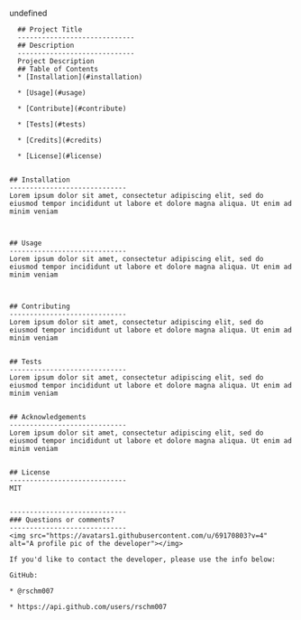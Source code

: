 undefined

      ## Project Title
      -----------------------------
      ## Description
      -----------------------------
      Project Description
      ## Table of Contents
      * [Installation](#installation)
      
      * [Usage](#usage)
      
      * [Contribute](#contribute)
      
      * [Tests](#tests)
      
      * [Credits](#credits)
      
      * [License](#license)
      
    
    ## Installation
    -----------------------------
    Lorem ipsum dolor sit amet, consectetur adipiscing elit, sed do eiusmod tempor incididunt ut labore et dolore magna aliqua. Ut enim ad minim veniam
    
    
    
    ## Usage
    -----------------------------
    Lorem ipsum dolor sit amet, consectetur adipiscing elit, sed do eiusmod tempor incididunt ut labore et dolore magna aliqua. Ut enim ad minim veniam
    
    
  
    ## Contributing
    -----------------------------
    Lorem ipsum dolor sit amet, consectetur adipiscing elit, sed do eiusmod tempor incididunt ut labore et dolore magna aliqua. Ut enim ad minim veniam

    
    ## Tests
    -----------------------------
    Lorem ipsum dolor sit amet, consectetur adipiscing elit, sed do eiusmod tempor incididunt ut labore et dolore magna aliqua. Ut enim ad minim veniam

    
    ## Acknowledgements
    -----------------------------
    Lorem ipsum dolor sit amet, consectetur adipiscing elit, sed do eiusmod tempor incididunt ut labore et dolore magna aliqua. Ut enim ad minim veniam

    
    ## License
    -----------------------------
    MIT

    
    -----------------------------
    ### Questions or comments?
    -----------------------------
    <img src="https://avatars1.githubusercontent.com/u/69170803?v=4" alt="A profile pic of the developer"></img>
    
    If you'd like to contact the developer, please use the info below:
    
    GitHub:
    
    * @rschm007 
    
    * https://api.github.com/users/rschm007
    